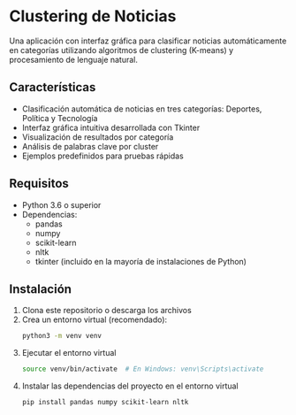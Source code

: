 # Clustering de Noticias

Una aplicación con interfaz gráfica para clasificar noticias automáticamente en categorías utilizando algoritmos de clustering (K-means) 
y procesamiento de lenguaje natural.

## Características

- Clasificación automática de noticias en tres categorías: Deportes, Política y Tecnología
- Interfaz gráfica intuitiva desarrollada con Tkinter
- Visualización de resultados por categoría
- Análisis de palabras clave por cluster
- Ejemplos predefinidos para pruebas rápidas

## Requisitos

- Python 3.6 o superior
- Dependencias:
  - pandas
  - numpy
  - scikit-learn
  - nltk 
  - tkinter (incluido en la mayoría de instalaciones de Python)

## Instalación

1. Clona este repositorio o descarga los archivos
2. Crea un entorno virtual (recomendado):
   ```bash
   python3 -m venv venv
3. Ejecutar el entorno virtual
   ```bash
   source venv/bin/activate  # En Windows: venv\Scripts\activate
4. Instalar las dependencias del proyecto en el entorno virtual
   ```bash
   pip install pandas numpy scikit-learn nltk
